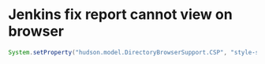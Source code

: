 # Jenkins fix report cannot view on browser

```groovy
System.setProperty("hudson.model.DirectoryBrowserSupport.CSP", "style-src 'self' 'unsafe-inline';")
```



